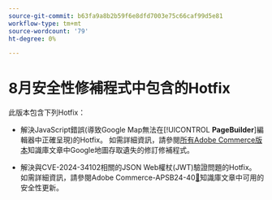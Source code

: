 ```yaml
---
source-git-commit: b63fa9a8b2b59f6e8dfd7003e75c66caf99d5e81
workflow-type: tm+mt
source-wordcount: '79'
ht-degree: 0%

---
```

# 8月安全性修補程式中包含的Hotfix

此版本包含下列Hotfix：

* 解決JavaScript錯誤(導致Google Map無法在&#x200B;[!UICONTROL **PageBuilder**]&#x200B;編輯器中正確呈現)的Hotfix。 如需詳細資訊，請參閱[所有Adobe Commerce版本](https://experienceleague.adobe.com/en/docs/commerce-knowledge-base/kb/troubleshooting/site-down-or-unresponsive/revised-patches-for-google-maps-access-loss-on-all-adobe-commerce-versions)知識庫文章中Google地圖存取遺失的修訂修補程式。

<!--
ACP2E-3156
ACP2E-3157
ACP2E-3158
ACP2E-3159
-->

* 解決與CVE-2024-34102相關的JSON Web權杖(JWT)驗證問題的Hotfix。 如需詳細資訊，請參閱Adobe Commerce-APSB24-40[&#128279;](https://experienceleague.adobe.com/en/docs/commerce-knowledge-base/kb/troubleshooting/known-issues-patches-attached/security-update-available-for-adobe-commerce-apsb24-40-revised-to-include-isolated-patch-for-cve-2024-34102)知識庫文章中可用的安全性更新。

<!--
AC-12486
AC-12487
AC-12488
AC-12489
--->